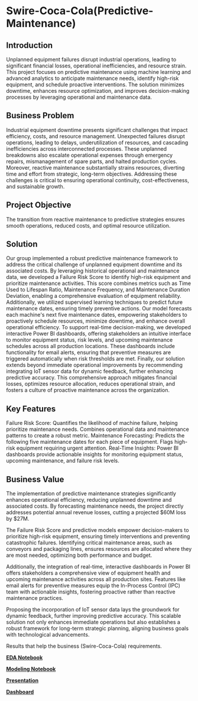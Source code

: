 # Swire-Coca-Cola(Predictive-Maintenance)

## Introduction

Unplanned equipment failures disrupt industrial operations, leading to significant financial losses, operational inefficiencies, and resource strain. This project focuses on predictive maintenance using machine learning and advanced analytics to anticipate maintenance needs, identify high-risk equipment, and schedule proactive interventions. The solution minimizes downtime, enhances resource optimization, and improves decision-making processes by leveraging operational and maintenance data.

## Business Problem

Industrial equipment downtime presents significant challenges that impact efficiency, costs, and resource management. Unexpected failures disrupt operations, leading to delays, underutilization of resources, and cascading inefficiencies across interconnected processes. These unplanned breakdowns also escalate operational expenses through emergency repairs, mismanagement of spare parts, and halted production cycles. Moreover, reactive maintenance substantially strains resources, diverting time and effort from strategic, long-term objectives. Addressing these challenges is critical to ensuring operational continuity, cost-effectiveness, and sustainable growth.


## Project Objective

The transition from reactive maintenance to predictive strategies ensures smooth operations, reduced costs, and optimal resource utilization.

## Solution

Our group implemented a robust predictive maintenance framework to address the critical challenge of unplanned equipment downtime and its associated costs. By leveraging historical operational and maintenance data, we developed a Failure Risk Score to identify high-risk equipment and prioritize maintenance activities. This score combines metrics such as Time Used to Lifespan Ratio, Maintenance Frequency, and Maintenance Duration Deviation, enabling a comprehensive evaluation of equipment reliability.
Additionally, we utilized supervised learning techniques to predict future maintenance dates, ensuring timely preventive actions. Our model forecasts each machine's next five maintenance dates, empowering stakeholders to proactively schedule resources, minimize downtime, and enhance overall operational efficiency.
To support real-time decision-making, we developed interactive Power BI dashboards, offering stakeholders an intuitive interface to monitor equipment status, risk levels, and upcoming maintenance schedules across all production locations. These dashboards include functionality for email alerts, ensuring that preventive measures are triggered automatically when risk thresholds are met.
Finally, our solution extends beyond immediate operational improvements by recommending integrating IoT sensor data for dynamic feedback, further enhancing predictive accuracy. This comprehensive approach mitigates financial losses, optimizes resource allocation, reduces operational strain, and fosters a culture of proactive maintenance across the organization.


## Key Features
Failure Risk Score:
  Quantifies the likelihood of machine failure, helping prioritize maintenance needs.
  Combines operational data and maintenance patterns to create a robust metric.
Maintenance Forecasting:
  Predicts the following five maintenance dates for each piece of equipment.
  Flags high-risk equipment requiring urgent attention.
Real-Time Insights:
  Power BI dashboards provide actionable insights for monitoring equipment status, upcoming maintenance, and failure risk levels.



## Business Value

The implementation of predictive maintenance strategies significantly enhances operational efficiency, reducing unplanned downtime and associated costs. By forecasting maintenance needs, the project directly addresses potential annual revenue losses, cutting a projected $60M loss by $27M.

The Failure Risk Score and predictive models empower decision-makers to prioritize high-risk equipment, ensuring timely interventions and preventing catastrophic failures. Identifying critical maintenance areas, such as conveyors and packaging lines, ensures resources are allocated where they are most needed, optimizing both performance and budget.

Additionally, the integration of real-time, interactive dashboards in Power BI offers stakeholders a comprehensive view of equipment health and upcoming maintenance activities across all production sites. Features like email alerts for preventive measures equip the In-Process Control (IPC) team with actionable insights, fostering proactive rather than reactive maintenance practices.

Proposing the incorporation of IoT sensor data lays the groundwork for dynamic feedback, further improving predictive accuracy. This scalable solution not only enhances immediate operations but also establishes a robust framework for long-term strategic planning, aligning business goals with technological advancements.



Results that help the business (Swire-Coca-Cola) requirements.

**[EDA Notebook](https://github.com/gnair60/Swire-Coca-Cola/blob/main/EDA.ipynb)**

**[Modeling Notebook](https://github.com/gnair60/Swire-Coca-Cola/blob/main/Modeling.ipynb)**

**[Presentation](https://github.com/gnair60/Swire-Coca-Cola/blob/main/Capstone_Presentation.pdf)**

**[Dashboard](https://app.powerbi.com/view?r=eyJrIjoiYjJjNWZmYTAtMGVhNy00NTE5LTk0YjYtY2Q3ZDQwYTA0ZDlhIiwidCI6IjUyMTdlMGU3LTUzOWQtNDU2My1iMWJmLTdjNmRjZjA3NGY5MSIsImMiOjZ9)**

